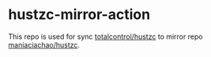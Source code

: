 # hustzc-mirror-action

This repo is used for sync [totalcontrol/hustzc](https://gitee.com/totalcontrol/hustzc) to mirror repo [maniaciachao/hustzc](https://github.com/ManiaciaChao/hustzc).